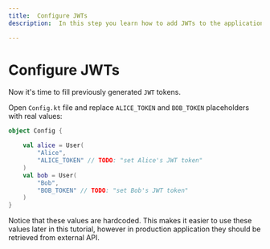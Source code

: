 ```yaml
---
title:  Configure JWTs
description:  In this step you learn how to add JWTs to the application.

---
```


Configure JWTs
==============

Now it's time to fill previously generated `JWT` tokens.

Open `Config.kt` file and replace `ALICE_TOKEN` and `BOB_TOKEN` placeholders with real values:

```kotlin
object Config {

    val alice = User(
        "Alice",
        "ALICE_TOKEN" // TODO: "set Alice's JWT token"
    )
    val bob = User(
        "Bob",
        "BOB_TOKEN" // TODO: "set Bob's JWT token"
    )
}
```

Notice that these values are hardcoded. This makes it easier to use these values later in this tutorial, however in production application they should be retrieved from external API.


